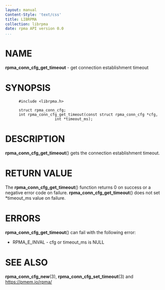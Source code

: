 ```yaml
---
layout: manual
Content-Style: 'text/css'
title: LIBRPMA
collection: librpma
date: rpma API version 0.0
...
```


[comment]: <> (SPDX-License-Identifier: BSD-3-Clause)
[comment]: <> (Copyright 2020, Intel Corporation)

NAME
====

**rpma\_conn\_cfg\_get\_timeout** - get connection establishment timeout

SYNOPSIS
========

          #include <librpma.h>

          struct rpma_conn_cfg;
          int rpma_conn_cfg_get_timeout(const struct rpma_conn_cfg *cfg,
                          int *timeout_ms);

DESCRIPTION
===========

**rpma\_conn\_cfg\_get\_timeout**() gets the connection establishment
timeout.

RETURN VALUE
============

The **rpma\_conn\_cfg\_get\_timeout**() function returns 0 on success or
a negative error code on failure. **rpma\_conn\_cfg\_get\_timeout**()
does not set \*timeout\_ms value on failure.

ERRORS
======

**rpma\_conn\_cfg\_get\_timeout**() can fail with the following error:

-   RPMA\_E\_INVAL - cfg or timeout\_ms is NULL

SEE ALSO
========

**rpma\_conn\_cfg\_new**(3), **rpma\_conn\_cfg\_set\_timeout**(3) and
https://pmem.io/rpma/
